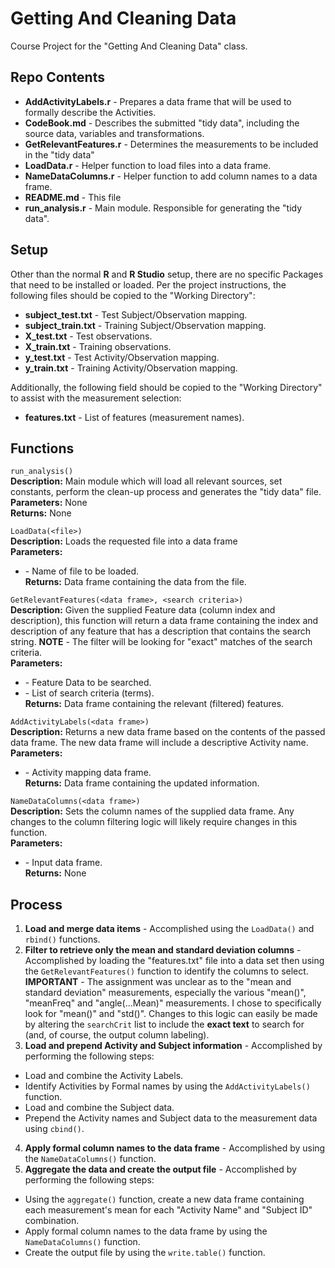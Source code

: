 Getting And Cleaning Data
=========================
Course Project for the "Getting And Cleaning Data" class.


Repo Contents
-------------
* **AddActivityLabels.r** - Prepares a data frame that will be used to formally describe the Activities. 
* **CodeBook.md** - Describes the submitted "tidy data", including the source data, variables and transformations.
* **GetRelevantFeatures.r**	- Determines the measurements to be included in the "tidy data"
* **LoadData.r** - Helper function to load files into a data frame.
* **NameDataColumns.r**	- Helper function to add column names to a data frame.
* **README.md** - This file
* **run_analysis.r** - Main module.  Responsible for generating the "tidy data".


Setup
-----
Other than the normal **R** and **R Studio** setup, there are no specific Packages that need to be installed or loaded.  Per the project instructions, the following files should be copied to the "Working Directory":

* **subject_test.txt** - Test Subject/Observation mapping.
* **subject_train.txt** - Training Subject/Observation mapping.
* **X_test.txt** - Test observations.
* **X_train.txt** - Training observations.
* **y_test.txt** - Test Activity/Observation mapping.
* **y_train.txt** - Training Activity/Observation mapping.

Additionally, the following field should be copied to the "Working Directory" to assist with the measurement selection:

* **features.txt** - List of features (measurement names).


Functions
---------
`run_analysis()`  
**Description:** Main module which will load all relevant sources, set constants, perform the clean-up process and generates the "tidy data" file.  
**Parameters:** None  
**Returns:** None  

`LoadData(<file>)`  
**Description:** Loads the requested file into a data frame  
**Parameters:**  
- *<file>* - Name of file to be loaded.  
**Returns:** Data frame containing the data from the file.  

`GetRelevantFeatures(<data frame>, <search criteria>)`  
**Description:** Given the supplied Feature data (column index and description), this function will return a data frame containing the index and description of any feature that has a description that contains the search string.  **NOTE** - The filter will be looking for "exact" matches of the search criteria.  
**Parameters:**  
- *<data frame>* - Feature Data to be searched.  
- *<search criteria>* - List of search criteria (terms).  
**Returns:** Data frame containing the relevant (filtered) features.  

`AddActivityLabels(<data frame>)`  
**Description:** Returns a new data frame based on the contents of the passed data frame.  The new data frame will include a descriptive Activity name.  
**Parameters:**  
- *<data frame>* - Activity mapping data frame.  
**Returns:** Data frame containing the updated information.

`NameDataColumns(<data frame>)`  
**Description:** Sets the column names of the supplied data frame.  Any changes to the column filtering 
logic will likely require changes in this function.  
**Parameters:**  
- *<data frame>* - Input data frame.  
**Returns:** None  


Process
-------
1. **Load and merge data items** - Accomplished using the `LoadData()` and `rbind()` functions.
2. **Filter to retrieve only the mean and standard deviation columns** - Accomplished by loading the "features.txt" file into a data set then using the `GetRelevantFeatures()` function to identify the columns to select. **IMPORTANT** - The assignment was unclear as to the "mean and standard deviation" measurements, especially the various "mean()", "meanFreq" and "angle(...Mean)" measurements.  I chose to specifically look for "mean()" and "std()".  Changes to this logic can easily be made by altering the `searchCrit` list to include the **exact text** to search for (and, of course, the output column labeling).
3. **Load and prepend Activity and Subject information** - Accomplished by performing the following steps:
  * Load and combine the Activity Labels.
  * Identify Activities by Formal names by using the `AddActivityLabels()` function.
  * Load and combine the Subject data.
  * Prepend the Activity names and Subject data to the measurement data using `cbind()`.
4. **Apply formal column names to the data frame** - Accomplished by using the `NameDataColumns()` function.
5. **Aggregate the data and create the output file** - Accomplished by performing the following steps:
  * Using the `aggregate()` function, create a new data frame containing each measurement's mean for each "Activity Name" and "Subject ID" combination.
  * Apply formal column names to the data frame by using the `NameDataColumns()` function.
  * Create the output file by using the `write.table()` function.